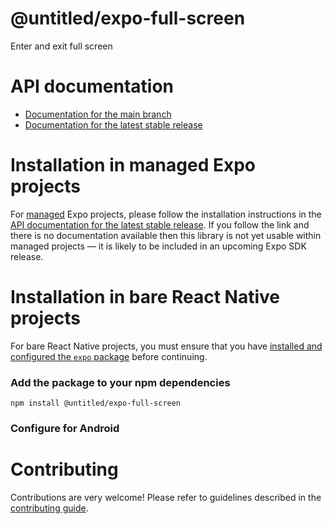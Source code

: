 # @untitled/expo-full-screen

Enter and exit full screen

# API documentation

- [Documentation for the main branch](https://github.com/expo/expo/blob/main/docs/pages/versions/unversioned/sdk/@untitled/full-screen.md)
- [Documentation for the latest stable release](https://docs.expo.dev/versions/latest/sdk/@untitled/full-screen/)

# Installation in managed Expo projects

For [managed](https://docs.expo.dev/archive/managed-vs-bare/) Expo projects, please follow the installation instructions in the [API documentation for the latest stable release](#api-documentation). If you follow the link and there is no documentation available then this library is not yet usable within managed projects &mdash; it is likely to be included in an upcoming Expo SDK release.

# Installation in bare React Native projects

For bare React Native projects, you must ensure that you have [installed and configured the `expo` package](https://docs.expo.dev/bare/installing-expo-modules/) before continuing.

### Add the package to your npm dependencies

```
npm install @untitled/expo-full-screen
```



### Configure for Android



# Contributing

Contributions are very welcome! Please refer to guidelines described in the [contributing guide]( https://github.com/expo/expo#contributing).
